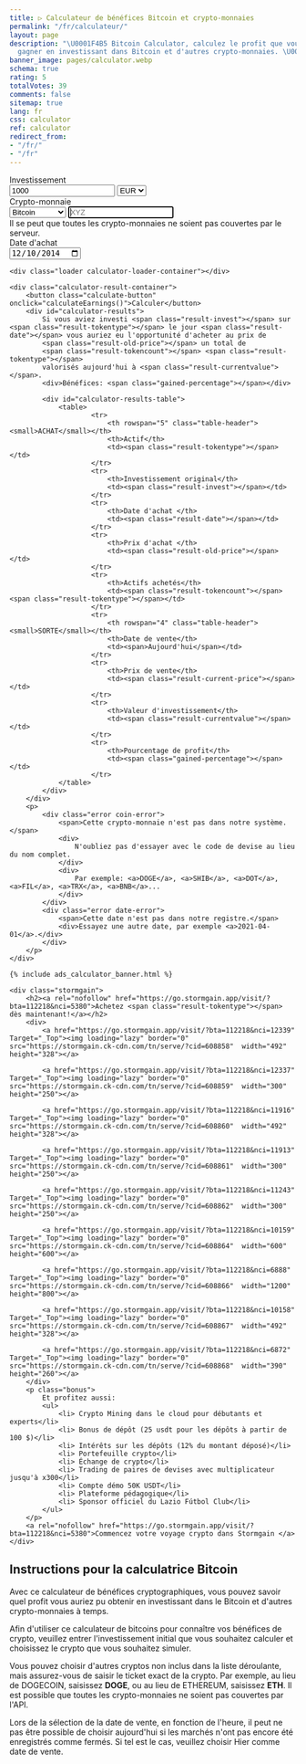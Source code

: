```yaml
---
title: ▷ Calculateur de bénéfices Bitcoin et crypto-monnaies
permalink: "/fr/calculateur/"
layout: page
description: "\U0001F4B5 Bitcoin Calculator, calculez le profit que vous auriez pu
  gagner en investissant dans Bitcoin et d'autres crypto-monnaies. \U0001F4B9 Bénéfices."
banner_image: pages/calculator.webp
schema: true
rating: 5
totalVotes: 39
comments: false
sitemap: true
lang: fr
css: calculator
ref: calculator
redirect_from:
- "/fr/"
- "/fr"
---
```


<div style="margin-bottom: 10px">
    <div style="margin-top:-25px;display:none">
        <small>For periodical investments please use our <a href="/investment">advanced calculator</a>.</small>
    </div>
</div>
<div class="calculator-block">
    <div class="calculator-form-row">
        <div class="calculator-col-start">
            <label for="invest-quantity">Investissement</label>
        </div>
        <div class="calculator-col-end">
            <input id="invest-quantity" type="number" value="1000" class="data-hj-allow">
            <select id="invest-fiat">
                <option>EUR</option>
                <option>USD</option>
            </select>
        </div>
    </div>
    <div class="calculator-form-row">
        <div class="calculator-col-start">
            <label for="invest-currency">Crypto-monnaie</label>
        </div>
        <div class="calculator-col-end">
			<select id="invest-currency" onchange="updateInputMinDate()">
				<option value="BTC"  min="2010-07-18">Bitcoin</option>
				<option value="ETH"  min="2015-08-08">Ethereum</option>
				<option value="LTC"  min="2013-09-15">Litecoin</option>
                <option value="MIOTA"  min="2017-06-14">IOTA</option>
				<option value="XMR"  min="2015-01-27">Monero</option>
				<option value="ADA" min="2017-10-02">Cardano</option>
				<option value="XRP"  min="2015-01-30">Ripple</option>
				<option class="editable">Autre atout...</option>
			</select>
            <input width="150" class="calculator-othercoins data-hj-allow" autofocus placeholder="XYZ" />
        </div>
    </div>
    <div class="calculator-othercoins"><span>Il se peut que toutes les crypto-monnaies ne soient pas couvertes par le serveur.</span></div>
    <div class="calculator-form-row">
        <div class="calculator-col-start">
            <label for="invest-date">Date d'achat</label>
        </div>
        <div class="calculator-col-end">
            <input id="invest-date" type="date" value="2014-12-10" min="2010-07-18" class="data-hj-allow">
        </div>
    </div>

    <div class="loader calculator-loader-container"></div>
    
    <div class="calculator-result-container">
        <button class="calculate-button" onclick="calculateEarnings()">Calculer</button>
        <div id="calculator-results">
            Si vous aviez investi <span class="result-invest"></span> sur <span class="result-tokentype"></span> le jour <span class="result-date"></span> vous auriez eu l'opportunité d'acheter au prix de 
            <span class="result-old-price"></span> un total de
            <span class="result-tokencount"></span> <span class="result-tokentype"></span>
            valorisés aujourd'hui à <span class="result-currentvalue"></span>.
            <div>Bénéfices: <span class="gained-percentage"></span></div>

            <div id="calculator-results-table">
                <table>
                        <tr>
                            <th rowspan="5" class="table-header"><small>ACHAT</small></th>
                            <th>Actif</th>
                            <td><span class="result-tokentype"></span></td>
                        </tr>
                        <tr>
                            <th>Investissement original</th>
                            <td><span class="result-invest"></span></td>
                        </tr>
                        <tr>
                            <th>Date d'achat </th>
                            <td><span class="result-date"></span></td>
                        </tr>
                        <tr>
                            <th>Prix ​​d'achat </th>
                            <td><span class="result-old-price"></span></td>
                        </tr>
                        <tr>
                            <th>Actifs achetés</th>
                            <td><span class="result-tokencount"></span> <span class="result-tokentype"></span></td>
                        </tr>
                        <tr>
                            <th rowspan="4" class="table-header"><small>SORTE</small></th>
                            <th>Date de vente</th>
                            <td><span>Aujourd'hui</span></td>
                        </tr>
                        <tr>
                            <th>Prix de vente</th>
                            <td><span class="result-current-price"></span></td>
                        </tr>
                        <tr>
                            <th>Valeur d'investissement</th>
                            <td><span class="result-currentvalue"></span></td>
                        </tr>
                        <tr>
                            <th>Pourcentage de profit</th>
                            <td><span class="gained-percentage"></span></td>
                        </tr>
                </table>
            </div>
        </div>
        <p>
            <div class="error coin-error">
                <span>Cette crypto-monnaie n'est pas dans notre système.</span>
                <div>
                    N'oubliez pas d'essayer avec le code de devise au lieu du nom complet. 
                </div>
                <div>
                    Par exemple: <a>DOGE</a>, <a>SHIB</a>, <a>DOT</a>, <a>FIL</a>, <a>TRX</a>, <a>BNB</a>...
                </div>
            </div>
            <div class="error date-error">
                <span>Cette date n'est pas dans notre registre.</span>
                <div>Essayez une autre date, par exemple <a>2021-04-01</a>.</div>
            </div>
        </p>
    </div>

    {% include ads_calculator_banner.html %}

    <div class="stormgain">
        <h2><a rel="nofollow" href="https://go.stormgain.app/visit/?bta=112218&nci=5380">Achetez <span class="result-tokentype"></span> dès maintenant!</a></h2>
        <div>
            <a href="https://go.stormgain.app/visit/?bta=112218&nci=12339" Target="_Top"><img loading="lazy" border="0" src="https://stormgain.ck-cdn.com/tn/serve/?cid=608858"  width="492" height="328"></a>

            <a href="https://go.stormgain.app/visit/?bta=112218&nci=12337" Target="_Top"><img loading="lazy" border="0" src="https://stormgain.ck-cdn.com/tn/serve/?cid=608859"  width="300" height="250"></a>

            <a href="https://go.stormgain.app/visit/?bta=112218&nci=11916" Target="_Top"><img loading="lazy" border="0" src="https://stormgain.ck-cdn.com/tn/serve/?cid=608860"  width="492" height="328"></a>

            <a href="https://go.stormgain.app/visit/?bta=112218&nci=11913" Target="_Top"><img loading="lazy" border="0" src="https://stormgain.ck-cdn.com/tn/serve/?cid=608861"  width="300" height="250"></a>

            <a href="https://go.stormgain.app/visit/?bta=112218&nci=11243" Target="_Top"><img loading="lazy" border="0" src="https://stormgain.ck-cdn.com/tn/serve/?cid=608862"  width="300" height="250"></a>

            <a href="https://go.stormgain.app/visit/?bta=112218&nci=10159" Target="_Top"><img loading="lazy" border="0" src="https://stormgain.ck-cdn.com/tn/serve/?cid=608864"  width="600" height="600"></a>

            <a href="https://go.stormgain.app/visit/?bta=112218&nci=6888" Target="_Top"><img loading="lazy" border="0" src="https://stormgain.ck-cdn.com/tn/serve/?cid=608866"  width="1200" height="800"></a>

            <a href="https://go.stormgain.app/visit/?bta=112218&nci=10158" Target="_Top"><img loading="lazy" border="0" src="https://stormgain.ck-cdn.com/tn/serve/?cid=608867"  width="492" height="328"></a>

            <a href="https://go.stormgain.app/visit/?bta=112218&nci=6872" Target="_Top"><img loading="lazy" border="0" src="https://stormgain.ck-cdn.com/tn/serve/?cid=608868"  width="390" height="260"></a>
        </div>
        <p class="bonus">
            Et profitez aussi:
            <ul>
                <li> Crypto Mining dans le cloud pour débutants et experts</li>
                <li> Bonus de dépôt (25 usdt pour les dépôts à partir de 100 $)</li>
                <li> Intérêts sur les dépôts (12% du montant déposé)</li>
                <li> Portefeuille crypto</li>
                <li> Échange de crypto</li>
                <li> Trading de paires de devises avec multiplicateur jusqu'à x300</li>
                <li> Compte démo 50K USDT</li>
                <li> Plateforme pédagogique</li>
                <li> Sponsor officiel du Lazio Fútbol Club</li>
            </ul>
        </p>
        <a rel="nofollow" href="https://go.stormgain.app/visit/?bta=112218&nci=5380">Commencez votre voyage crypto dans Stormgain </a>
    </div>
    
</div>

<script defer src="{{ site.baseurl }}/js/calculator-common.js?{{site.time | date: '%s%N'}}"></script>
<script defer src="{{ site.baseurl }}/js/calculator.js?{{site.time | date: '%s%N'}}"></script>

## Instructions pour la calculatrice Bitcoin

Avec ce calculateur de bénéfices cryptographiques, vous pouvez savoir quel profit vous auriez pu obtenir en investissant dans le Bitcoin et d'autres crypto-monnaies à temps.

Afin d'utiliser ce calculateur de bitcoins pour connaître vos bénéfices de crypto, veuillez entrer l'investissement initial que vous souhaitez calculer et choisissez le crypto que vous souhaitez simuler.

Vous pouvez choisir d'autres cryptos non inclus dans la liste déroulante, mais assurez-vous de saisir le ticket exact de la crypto. Par exemple, au lieu de DOGECOIN, saisissez **DOGE**, ou au lieu de ETHEREUM, saisissez **ETH**. Il est possible que toutes les crypto-monnaies ne soient pas couvertes par l'API.

Lors de la sélection de la date de vente, en fonction de l'heure, il peut ne pas être possible de choisir aujourd'hui si les marchés n'ont pas encore été enregistrés comme fermés. Si tel est le cas, veuillez choisir Hier comme date de vente. 